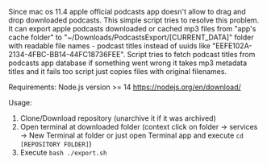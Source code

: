 Since mac os 11.4 apple official podcasts app doesn't allow to drag and drop downloaded podcasts. This simple script tries to resolve this problem. It can export apple podcasts downloaded or cached mp3 files from "app's cache folder" to "~/Downloads/PodcastsExport/[CURRENT_DATA]" folder with readable file names - podcast titles instead of uuids like "EEFE102A-2134-4FBC-BB14-44FC18736FEE". Script tries to fetch podcast titles from podcasts app database if something went wrong it takes mp3 metadata titles and it fails too script just copies files with original filenames.


Requirements: Node.js version >= 14 https://nodejs.org/en/download/

Usage:
1. Clone/Download repository (unarchive it if it was archived)
2. Open terminal at downloaded folder (context click on folder -> services -> New Terminal at folder or just open Terminal app and execute `cd [REPOSITORY FOLDER]`)
3. Execute `bash ./export.sh`
